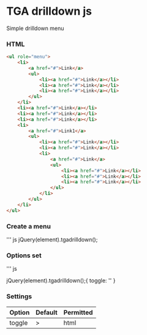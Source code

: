 # TGA drilldown js
Simple drilldown menu


### HTML
``` html
<ul role="menu">
    <li>
        <a href="#">Link</a>
        <ul>
            <li><a href="#">Link</a></li>
            <li><a href="#">Link</a></li>
            <li><a href="#">Link</a></li>
        </ul>
    </li>
    <li><a href="#">Link</a></li>
    <li><a href="#">Link</a></li>
    <li><a href="#">Link</a></li>
    <li>
        <a href="#">Link1</a>
        <ul>
            <li><a href="#">Link</a></li>
            <li><a href="#">Link</a></li>
            <li>
                <a href="#">Link</a>
                <ul>
                    <li><a href="#">Link</a></li>
                    <li><a href="#">Link</a></li>
                    <li><a href="#">Link</a></li>
                </ul>
            </li>
        </ul>
    </li>
</ul>
``` 
### Create a menu
''' js
jQuery(element).tgadrilldown();


### Options set
''' js

jQuery(element).tgadrilldown();{
                        toggle: '<i class="icon-caret-right"></i>'
                    }

### Settings

Option | Default | Permitted
------ | ------- | -----------
toggle | > | html 
